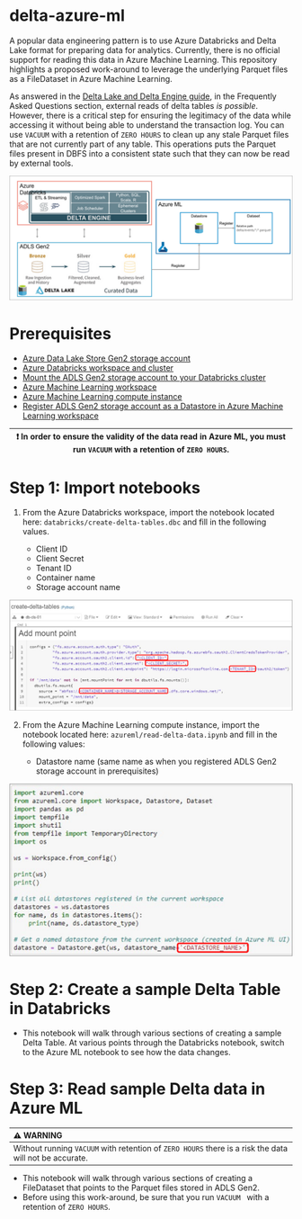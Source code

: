 # delta-azure-ml
A popular data engineering pattern is to use Azure Databricks and Delta Lake format for preparing data for analytics. Currently, there is no official support for reading this data in Azure Machine Learning. This repository highlights a proposed work-around to leverage the underlying Parquet files as a FileDataset in Azure Machine Learning.

As answered in the [Delta Lake and Delta Engine guide](https://docs.microsoft.com/en-us/azure/databricks/delta/delta-faq#can-i-access-delta-tables-outside-of-databricks-runtime), in the Frequently Asked Questions section, external reads of delta tables *is possible*. However, there is a critical step for ensuring the legitimacy of the data while accessing it without being able to understand the transaction log. You can use `VACUUM` with a retention of `ZERO HOURS` to clean up any stale Parquet files that are not currently part of any table. This operations puts the Parquet files present in DBFS into a consistent state such that they can now be read by external tools.

![](/images/delta-azdb-azml.png)

# Prerequisites

* [Azure Data Lake Store Gen2 storage account](https://docs.microsoft.com/en-us/azure/storage/blobs/create-data-lake-storage-account)
* [Azure Databricks workspace and cluster](https://docs.microsoft.com/en-us/azure/databricks/scenarios/quickstart-create-databricks-workspace-portal?tabs=azure-portal)
* [Mount the ADLS Gen2 storage account to your Databricks cluster](https://docs.microsoft.com/en-us/azure/databricks/data/data-sources/azure/adls-gen2/azure-datalake-gen2-sp-access)
* [Azure Machine Learning workspace](https://docs.microsoft.com/en-us/azure/machine-learning/how-to-manage-workspace?tabs=azure-portal)
* [Azure Machine Learning compute instance](https://docs.microsoft.com/en-us/azure/machine-learning/how-to-create-attach-compute-studio#compute-instance)
* [Register ADLS Gen2 storage account as a Datastore in Azure Machine Learning workspace]()

| :exclamation:  In order to ensure the validity of the data read in Azure ML, you must run `VACUUM` with a retention of `ZERO HOURS`.  |
|---------------------------------------------------------------------------------------------------------------------------------------|

# Step 1: Import notebooks

1. From the Azure Databricks workspace, import the notebook located here: `databricks/create-delta-tables.dbc` and fill in the following values.

    * Client ID
    * Client Secret
    * Tenant ID
    * Container name
    * Storage account name

![](images/azdb-notebook.png)

2. From the Azure Machine Learning compute instance, import the notebook located here: `azureml/read-delta-data.ipynb` and fill in the following values:

    * Datastore name (same name as when you registered ADLS Gen2 storage account in prerequisites)

![](images/azml-notebook.png)

# Step 2: Create a sample Delta Table in Databricks

* This notebook will walk through various sections of creating a sample Delta Table. At various points through the Databricks notebook, switch to the Azure ML notebook to see how the data changes.

# Step 3: Read sample Delta data in Azure ML

| :warning: WARNING                                                                                        |
|:---------------------------------------------------------------------------------------------------------|
| Without running `VACUUM` with retention of `ZERO HOURS` there is a risk the data will not be accurate.   |

* This notebook will walk through various sections of creating a FileDataset that points to the Parquet files stored in ADLS Gen2.
* Before using this work-around, be sure that you run `VACUUM ` with a retention of `ZERO HOURS`.
